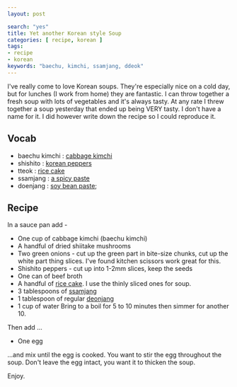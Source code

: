 ```yaml
---
layout: post

search: "yes"
title: Yet another Korean style Soup
categories: [ recipe, korean ]
tags:
- recipe
- korean
keywords: "baechu, kimchi, ssamjang, ddeok"
---
```



I've really come to love Korean soups.  They're especially nice on a cold day, but for lunches (I work from home) they are fantastic.  I can throw together a fresh soup with lots of vegetables and it's always tasty.  At any rate I threw together a soup yesterday that ended up being VERY tasty.  I don't have a name for it. I did however write down the recipe so I could reproduce it.

## Vocab

* baechu kimchi : [cabbage kimchi](https://en.wikipedia.org/wiki/Kimchi)
* shishito : [korean peppers](https://en.wikipedia.org/wiki/Shishito)
* tteok : [rice cake](https://en.wikipedia.org/wiki/Tteok)
* ssamjang : [a spicy paste](https://en.wikipedia.org/wiki/Ssamjang)
* doenjang : [soy bean paste](https://en.wikipedia.org/wiki/Doenjang);

## Recipe

In a sauce pan add -

* One cup of cabbage kimchi (baechu kimchi)
* A handful of dried shiitake mushrooms
* Two green onions - cut up the green part in bite-size chunks, cut up the white part thing slices.  I've found kitchen scissors work great for this.
* Shishito peppers - cut up into 1-2mm slices, keep the seeds
* One can of beef broth
* A handful of [rice cake](https://en.wikipedia.org/wiki/Tteok). I use the thinly sliced ones for soup.
* 3 tablespoons of [ssamjang](https://en.wikipedia.org/wiki/Ssamjang)
* 1 tablespoon of regular [deonjang](https://en.wikipedia.org/wiki/Doenjang)
* 1 cup of water
Bring to a boil for 5 to 10 minutes then simmer for another 10.

Then add ...

* One egg

...and mix until the egg is cooked.  You want to stir the egg throughout the soup.  Don't leave the egg intact, you want it to thicken the soup.


Enjoy.
